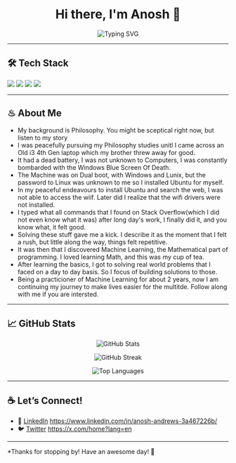 <h1 align="center">Hi there, I'm Anosh 👋</h1>

<p align="center">
  <img src="https://readme-typing-svg.herokuapp.com?font=Fira+Code&size=24&pause=1000&color=36BCF7&center=true&vCenter=true&width=435&lines=Machine+Learning+Engineer;Artist+%7C+Creative+Coder;Lifelong+Learner" alt="Typing SVG" />
</p>

---

## 🛠️ Tech Stack

<img src="https://img.shields.io/badge/Python-3670A0?style=for-the-badge&logo=python&logoColor=white"/>
<img src="https://img.shields.io/badge/TensorFlow-FF6F00?style=for-the-badge&logo=tensorflow&logoColor=white"/>
<img src="https://img.shields.io/badge/PyTorch-EE4C2C?style=for-the-badge&logo=PyTorch&logoColor=white"/>
<img src="https://img.shields.io/badge/GitHub-181717?style=for-the-badge&logo=github&logoColor=white"/>

---

## ♨︎ About Me

- My background is Philosophy. You might be sceptical right now, but listen to my story
- I was peacefully pursuing my Philosophy studies unitl I came across an Old i3 4th Gen laptop which my brother threw away for good. 
- It had a dead battery, I was not unknown to Computers, I was constantly bombarded with the Windows Blue Screen Of Death.
- The Machine was on Dual boot, with Windows and Lunix, but the password to Linux was unknown to me so I installed Ubuntu for myself.
- In my peaceful endeavours to install Ubuntu and search the web, I was not able to access the wiif. Later did I realize that the wifi drivers were not installed.
- I typed what all commands that I found on Stack Overflow(which I did not even know what it was) after long day's work, I finally did it, and you know what, it felt good.
- Solving these stuff gave me a kick. I describe it as the moment that I felt a rush, but little along the way, things felt repetitive.
- It was then that I discovered Machine Learning, the Mathematical part of programming. I loved learning Math, and this was my cup of tea.
- After learning the basics, I got to solving real world problems that I faced on a day to day basis. So I focus of building solutions to those.
- Being a practicioner of Machine Learning for about 2 years, now I am continuing my journey to make lives easier for the multitde. Follow along with me if you are intersted.
---

## 📈 GitHub Stats

<p align="center">
  <img src="https://github-readme-stats.vercel.app/api?username=anoshandrews&show_icons=true&theme=solarized-light" alt="GitHub Stats"/>
</p>

<p align="center">
  <img src="https://github-readme-streak-stats.herokuapp.com/?user=anoshandrews&theme=solarized-light" alt="GitHub Streak"/>
</p>

<p align="center">
  <img src="https://github-readme-stats.vercel.app/api/top-langs/?username=anoshandrews&layout=compact&theme=solarized-light" alt="Top Languages"/>
</p>

---

## ☕ Let’s Connect!

- 💼 [LinkedIn](https://www.linkedin.com/) https://www.linkedin.com/in/anosh-andrews-3a467226b/
- 🐦 [Twitter](https://twitter.com/) https://x.com/home?lang=en

---

*Thanks for stopping by! Have an awesome day! 🚀
